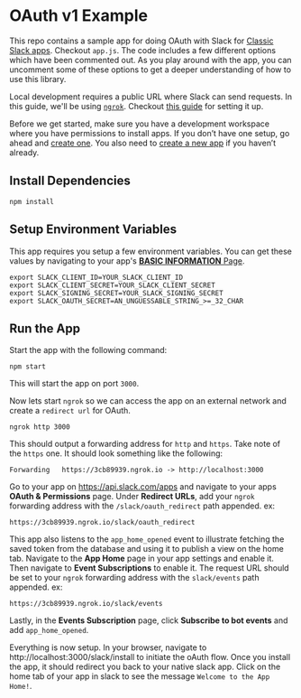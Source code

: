 # OAuth v1 Example

This repo contains a sample app for doing OAuth with Slack for [Classic Slack apps](https://api.slack.com/bot-users). Checkout `app.js`. The code includes a few different options which have been commented out. As you play around with the app, you can uncomment some of these options to get a deeper understanding of how to use this library.

Local development requires a public URL where Slack can send requests. In this guide, we'll be using [`ngrok`](https://ngrok.com/download). Checkout [this guide](https://api.slack.com/tutorials/tunneling-with-ngrok) for setting it up.

Before we get started, make sure you have a development workspace where you have permissions to install apps. If you don’t have one setup, go ahead and [create one](https://slack.com/create). You also need to [create a new app](https://api.slack.com/apps?new_app=1) if you haven’t already.

## Install Dependencies

```
npm install
```

## Setup Environment Variables

This app requires you setup a few environment variables. You can get these values by navigating to your app's [**BASIC INFORMATION** Page](https://api.slack.com/apps).

```Shell
export SLACK_CLIENT_ID=YOUR_SLACK_CLIENT_ID
export SLACK_CLIENT_SECRET=YOUR_SLACK_CLIENT_SECRET
export SLACK_SIGNING_SECRET=YOUR_SLACK_SIGNING_SECRET
export SLACK_OAUTH_SECRET=AN_UNGUESSABLE_STRING_>=_32_CHAR
```

## Run the App

Start the app with the following command:

```
npm start
```

This will start the app on port `3000`.

Now lets start `ngrok` so we can access the app on an external network and create a `redirect url` for OAuth.

```
ngrok http 3000
```

This should output a forwarding address for `http` and `https`. Take note of the `https` one. It should look something like the following:

```
Forwarding   https://3cb89939.ngrok.io -> http://localhost:3000
```

Go to your app on https://api.slack.com/apps and navigate to your apps **OAuth & Permissions** page. Under **Redirect URLs**, add your `ngrok` forwarding address with the `/slack/oauth_redirect` path appended. ex:

```
https://3cb89939.ngrok.io/slack/oauth_redirect
```

This app also listens to the `app_home_opened` event to illustrate fetching the saved token from the database and using it to publish a view on the home tab. Navigate to the **App Home** page in your app settings and enable it. Then navigate to **Event Subscriptions** to enable it. The request URL should be set to your `ngrok` forwarding address with the `slack/events` path appended. ex:

```
https://3cb89939.ngrok.io/slack/events
```

Lastly, in the **Events Subscription** page, click **Subscribe to bot events** and add `app_home_opened`.

Everything is now setup. In your browser, navigate to http://localhost:3000/slack/install to initiate the oAuth flow. Once you install the app, it should redirect you back to your native slack app. Click on the home tab of your app in slack to see the message `Welcome to the App Home!`.
